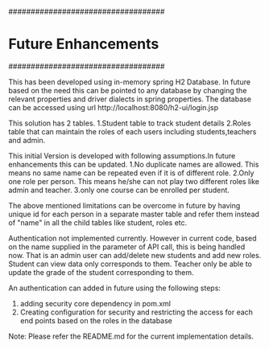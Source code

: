 
###################################
#      Future Enhancements        #
###################################

This has been developed using in-memory spring H2 Database.
 In future based on the need this can be pointed to any database by changing the relevant properties and driver dialects in spring properties.
 The database can be accessed using url http://localhost:8080/h2-ui/login.jsp

This solution has 2 tables.
1.Student table to track student details 
2.Roles table that can maintain the roles of each users including students,teachers and admin.

This initial Version is developed with following assumptions.In future enhancements this can be updated.
1.No duplicate names are allowed. This means no same name can be repeated even if it is of different role. 
2.Only one role per person. This means he/she can not play two different roles like admin and teacher. 
3.only one course can be enrolled per student.

The above mentioned limitations can be overcome in future by having unique id for each person in a separate master table and 
refer them instead of "name" in all the child tables like student, roles etc.

Authentication not implemented currently. However in current code, based on the name supplied in the parameter of API call, this is being handled now. 
That is an admin user can add/delete new students and add new roles. Student can view data only corresponds to them. 
Teacher only be able to update the grade of the student corresponding to them. 

An authentication can added in future using the following steps:
1. adding security core dependency in pom.xml
2. Creating configuration for security and restricting the access for each end points based on the roles in the database

Note: Please refer the README.md for the current implementation details.


